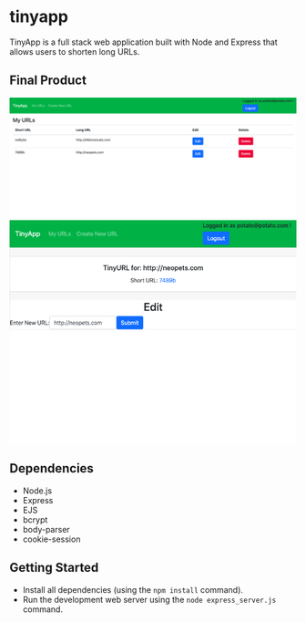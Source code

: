 # tinyapp

TinyApp is a full stack web application built with Node and Express that allows users to shorten long URLs.

## Final Product

!["screenshot description"](./docs/URLsPage.png)
!["screenshot description"](./docs/creatingURL.png)

## Dependencies

- Node.js
- Express
- EJS
- bcrypt
- body-parser
- cookie-session

## Getting Started

- Install all dependencies (using the `npm install` command).
- Run the development web server using the `node express_server.js` command.
